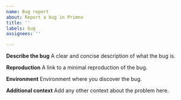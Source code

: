```yaml
---
name: Bug report
about: Report a bug in Primno
title: ''
labels: bug
assignees: ''

---
```


**Describe the bug**
A clear and concise description of what the bug is.

**Reproduction**
A link to a minimal reproduction of the bug.

**Environment**
Environment where you discover the bug.

**Additional context**
Add any other context about the problem here.
